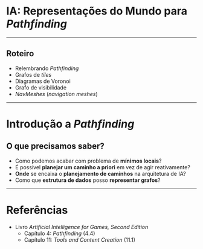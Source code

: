 <!--
backdrop: pathfinder
bespokeEvent: bullets.disable
-->

# IA: Representações do Mundo para _Pathfinding_

---
## Roteiro

- Relembrando  _Pathfinding_
- Grafos de _tiles_
- Diagramas de Voronoi
- Grafo de visibilidade
- _NavMeshes_ (_navigation meshes_)

---
<!--
bespokeState: checkpoint
-->

# Introdução a _Pathfinding_
## O que precisamos saber?

- Como podemos acabar com problema de **mínimos locais**?
- É possível **planejar um caminho a priori** em vez de agir reativamente?
- **Onde** se encaixa o **planejamento de caminhos** na arquitetura de IA?
- Como que **estrutura de dados** posso **representar grafos**?


---
# Referências

- Livro _Artificial Intelligence for Games, Second Edition_
  - Capítulo 4: _Pathfinding_ (4.4)
  - Capítulo 11: _Tools and Content Creation_ (11.1)
